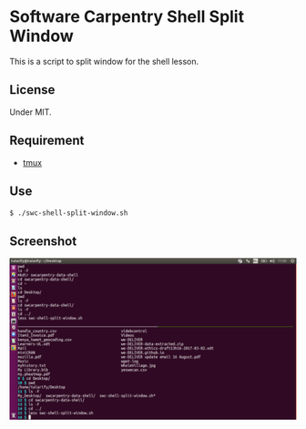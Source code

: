 # Software Carpentry Shell Split Window

This is a script to split window for the shell lesson.

## License

Under MIT.

## Requirement

-   [tmux](https://tmux.github.io/)

## Use

~~~
$ ./swc-shell-split-window.sh
~~~

## Screenshot

![Screenshot of swc-shell-split-window](screenshot.png "Screenshot - only commands appear in top part of the shell, while instructor types in the bottom part and output is interleaved with commands")
